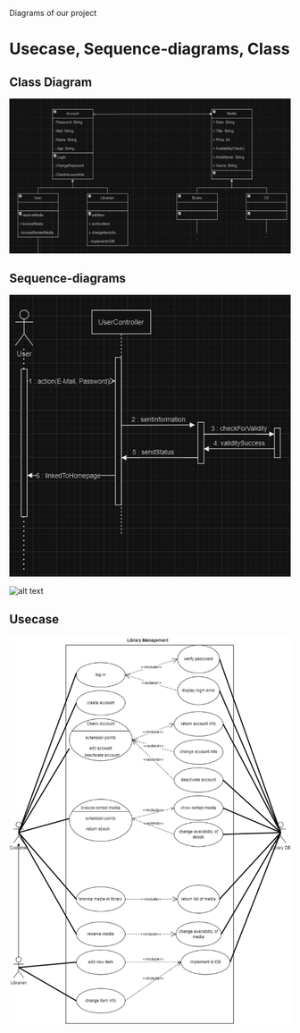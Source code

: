 Diagrams of our project
# Usecase, Sequence-diagrams, Class

## Class Diagram

![alt text](https://github.com/sraosha47/m226/blob/main/Dokumentation/pictures/class_library.png "Logo Title Text 1")

## Sequence-diagrams

![alt text](https://github.com/sraosha47/m226/blob/main/Dokumentation/pictures/sequence-diagram_login.png "Logo Title Text 1")

![alt text](https://github.com/sraosha47/m226/blob/main/Dokumentation/pictures/sequence-diagram_create_Account.png "Logo Title Text 1")

## Usecase

![alt text](https://github.com/sraosha47/m226/blob/main/Dokumentation/pictures/usecase_library.png "Logo Title Text 1")


